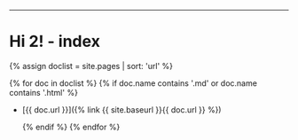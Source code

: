 ------

Hi 2\! \- index
===

{% assign doclist = site.pages | sort: 'url' %}

{% for doc in doclist %}
    {% if doc.name contains '.md' or doc.name contains '.html' %}

* [{{ doc.url }}]({% link {{ site.baseurl }}{{ doc.url }} %})

    {% endif %}
{% endfor %}
